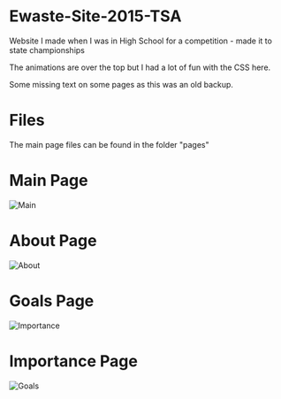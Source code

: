 # Ewaste-Site-2015-TSA
Website I made when I was in High School for a competition - made it to state championships

The animations are over the top but I had a lot of fun with the CSS here.

Some missing text on some pages as this was an old backup.

# Files
The main page files can be found in the folder "pages"

# Main Page
![Main](https://i.imgur.com/fL2xQ8b.png)

# About Page
![About](https://i.imgur.com/VyzoRwu.png)

# Goals Page
![Importance](https://i.imgur.com/oq1tLBu.png)

# Importance Page
![Goals](https://i.imgur.com/1o1dvay.png)
